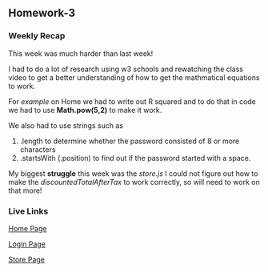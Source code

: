 ## Homework-3

### Weekly Recap

This week was much harder than last week!

I had to do a lot of research using w3 schools and rewatching the class video to get a better understanding of how to get the mathmatical equations to work.

For _example_ on Home we had to write out R squared and to do that in code we had to use **Math.pow(5,2)** to make it work.

We also had to use strings such as 
1. .length to determine whether the password consisted of 8 or more characters
2. .startsWith (.position) to find out if the password started with a space.

My biggest **struggle** this week was the _store.js_ I could not figure out how to make the _discountedTotalAfterTax_ to work correctly, so will need to work on that more!

### Live Links

[Home Page](https://creel90.github.io/Sp25-N220/Homework-3/index.html)

[Login Page](https://creel90.github.io/Sp25-N220/Homework-3/login.html)

[Store Page](https://creel90.github.io/Sp25-N220/Homework-3/store.html)